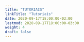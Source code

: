 ```yaml
---
title: "TUTORIAIS"
linkTitle: "Tutoriais"
date: 2020-09-17T18:00:00-03:00
lastmod: 2020-09-17T18:00:00-03:00
weight: 4
draft: false
---
```


